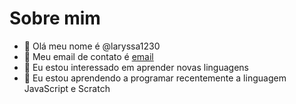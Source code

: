 # Sobre mim

- 👋 Olá meu nome é @laryssa1230
- 👀  Meu email de contato é [email](larybarbosa1208@gmail.com)
- 🌱 Eu estou interessado em aprender novas linguagens
- 💞️ Eu estou aprendendo a programar recentemente a linguagem JavaScript e Scratch
